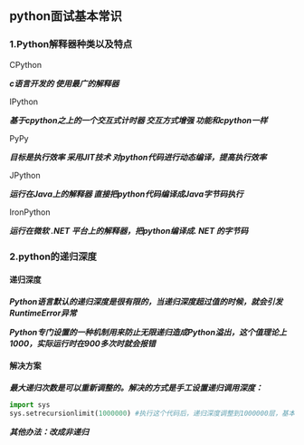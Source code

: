 ## python面试基本常识

### 1.Python解释器种类以及特点

CPython

*****c语言开发的 使用最广的解释器*****

IPython

*****基于cpython之上的一个交互式计时器 交互方式增强 功能和cpython一样*****

PyPy

*****目标是执行效率 采用JIT技术 对python代码进行动态编译，提高执行效率*****

JPython

*****运行在Java上的解释器 直接把python代码编译成Java字节码执行*****

IronPython

*****运行在微软 .NET 平台上的解释器，把python编译成. NET 的字节码*****

### 2.python的递归深度

#### 递归深度

*****Python语言默认的递归深度是很有限的，当递归深度超过值的时候，就会引发RuntimeError异常*****

*****Python专门设置的一种机制用来防止无限递归造成Python溢出，这个值理论上1000，实际运行时在900多次时就会报错*****

#### 解决方案

*****最大递归次数是可以重新调整的。解决的方式是手工设置递归调用深度：*****

```python
import sys 
sys.setrecursionlimit(1000000) #执行这个代码后，递归深度调整到1000000层，基本上够用了
```

*****其他办法：改成非递归*****